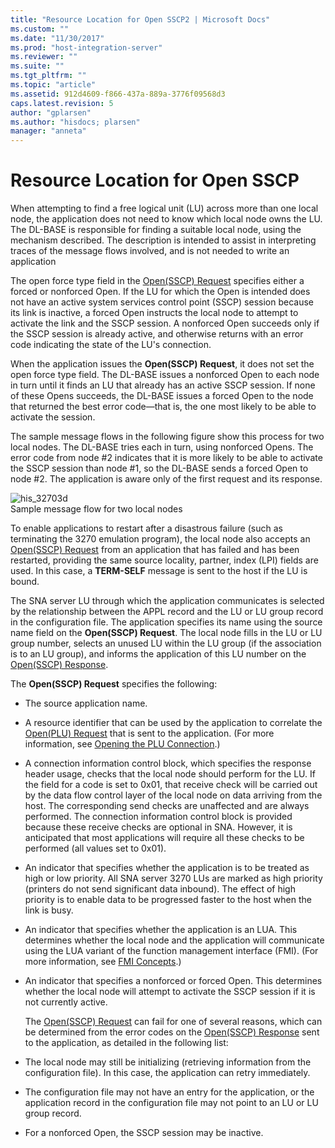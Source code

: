```yaml
---
title: "Resource Location for Open SSCP2 | Microsoft Docs"
ms.custom: ""
ms.date: "11/30/2017"
ms.prod: "host-integration-server"
ms.reviewer: ""
ms.suite: ""
ms.tgt_pltfrm: ""
ms.topic: "article"
ms.assetid: 912d4609-f866-437a-889a-3776f09568d3
caps.latest.revision: 5
author: "gplarsen"
ms.author: "hisdocs; plarsen"
manager: "anneta"
---
```

# Resource Location for Open SSCP
When attempting to find a free logical unit (LU) across more than one local node, the application does not need to know which local node owns the LU. The DL-BASE is responsible for finding a suitable local node, using the mechanism described. The description is intended to assist in interpreting traces of the message flows involved, and is not needed to write an application  
  
 The open force type field in the [Open(SSCP) Request](./open-sscp-request2.md) specifies either a forced or nonforced Open. If the LU for which the Open is intended does not have an active system services control point (SSCP) session because its link is inactive, a forced Open instructs the local node to attempt to activate the link and the SSCP session. A nonforced Open succeeds only if the SSCP session is already active, and otherwise returns with an error code indicating the state of the LU's connection.  
  
 When the application issues the **Open(SSCP) Request**, it does not set the open force type field. The DL-BASE issues a nonforced Open to each node in turn until it finds an LU that already has an active SSCP session. If none of these Opens succeeds, the DL-BASE issues a forced Open to the node that returned the best error code—that is, the one most likely to be able to activate the session.  
  
 The sample message flows in the following figure show this process for two local nodes. The DL-BASE tries each in turn, using nonforced Opens. The error code from node #2 indicates that it is more likely to be able to activate the SSCP session than node #1, so the DL-BASE sends a forced Open to node #2. The application is aware only of the first request and its response.  
  
 ![](../core/media/his-32703d.gif "his_32703d")  
Sample message flow for two local nodes  
  
 To enable applications to restart after a disastrous failure (such as terminating the 3270 emulation program), the local node also accepts an [Open(SSCP) Request](./open-sscp-request2.md) from an application that has failed and has been restarted, providing the same source locality, partner, index (LPI) fields are used. In this case, a **TERM-SELF** message is sent to the host if the LU is bound.  
  
 The SNA server LU through which the application communicates is selected by the relationship between the APPL record and the LU or LU group record in the configuration file. The application specifies its name using the source name field on the **Open(SSCP) Request**. The local node fills in the LU or LU group number, selects an unused LU within the LU group (if the association is to an LU group), and informs the application of this LU number on the [Open(SSCP) Response](./open-sscp-response1.md).  
  
 The **Open(SSCP) Request** specifies the following:  
  
- The source application name.  
  
- A resource identifier that can be used by the application to correlate the [Open(PLU) Request](./open-plu-request2.md) that is sent to the application. (For more information, see [Opening the PLU Connection](../core/opening-the-plu-connection1.md).)  
  
- A connection information control block, which specifies the response header usage, checks that the local node should perform for the LU. If the field for a code is set to 0x01, that receive check will be carried out by the data flow control layer of the local node on data arriving from the host. The corresponding send checks are unaffected and are always performed. The connection information control block is provided because these receive checks are optional in SNA. However, it is anticipated that most applications will require all these checks to be performed (all values set to 0x01).  
  
- An indicator that specifies whether the application is to be treated as high or low priority. All SNA server 3270 LUs are marked as high priority (printers do not send significant data inbound). The effect of high priority is to enable data to be progressed faster to the host when the link is busy.  
  
- An indicator that specifies whether the application is an LUA. This determines whether the local node and the application will communicate using the LUA variant of the function management interface (FMI). (For more information, see [FMI Concepts](../core/fmi-concepts1.md).)  
  
- An indicator that specifies a nonforced or forced Open. This determines whether the local node will attempt to activate the SSCP session if it is not currently active.  
  
  The [Open(SSCP) Request](./open-sscp-request2.md) can fail for one of several reasons, which can be determined from the error codes on the [Open(SSCP) Response](./open-sscp-response1.md) sent to the application, as detailed in the following list:  
  
- The local node may still be initializing (retrieving information from the configuration file). In this case, the application can retry immediately.  
  
- The configuration file may not have an entry for the application, or the application record in the configuration file may not point to an LU or LU group record.  
  
- For a nonforced Open, the SSCP session may be inactive.  
  
